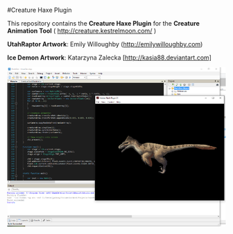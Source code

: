 #Creature Haxe Plugin

This repository contains the **Creature Haxe Plugin** for the **Creature Animation Tool** ( http://creature.kestrelmoon.com/ )

**UtahRaptor Artwork**: Emily Willoughby (http://emilywilloughby.com) 

**Ice Demon Artwork**: Katarzyna Zalecka [http://kasia88.deviantart.com]

![Alt text](https://github.com/kestrelm/Creature_Haxe/blob/master/logo1.png)
